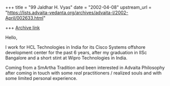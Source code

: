 +++
title = "99 Jaldhar H. Vyas"
date = "2002-04-08"
upstream_url = "https://lists.advaita-vedanta.org/archives/advaita-l/2002-April/002633.html"

+++
[Archive link](https://lists.advaita-vedanta.org/archives/advaita-l/2002-April/002633.html)

Hello,

I work for HCL Technologies in India for its Cisco Systems offshore
development center for the past 6 years,  after my graduation in IISc
Bangalore and a short stint at Wipro Technologies in India.

Coming from a SmArtha Tradition and been interested in Advaita
Philosophy after coming in touch with some *real* practitioners /
realized souls  and with  some limited  personal experience.

